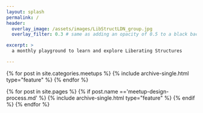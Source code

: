 ```yaml
---
layout: splash
permalink: /
header:
  overlay_image: /assets/images/LibStructLDN_group.jpg
  overlay_filter: 0.3 # same as adding an opacity of 0.5 to a black background

excerpt: >
  a monthly playground to learn and explore Liberating Structures 

---
```


<div class="feature__wrapper">

{% for post in site.categories.meetups %}
  {% include archive-single.html type="feature" %}
{% endfor %}

{% for post in site.pages %}
  {% if post.name =='meetup-design-process.md' %}
    {% include archive-single.html type="feature" %}
  {% endif %}
{% endfor %}
</div>